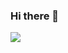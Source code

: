 ### Hi there 👋

<img src="https://img.shields.io/badge/Python-3766AB?style=flat-square&logo=Python&logoColor=white"/></a> 
